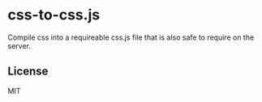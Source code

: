 # css-to-css.js
Compile css into a requireable css.js file that is also safe to require on the server.

## License
MIT
